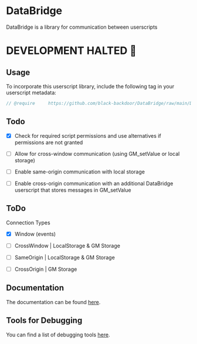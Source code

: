 # DataBridge
DataBridge is a library for communication between userscripts


# DEVELOPMENT HALTED 🛑

## Usage

To incorporate this userscript library, include the following tag in your userscript metadata:

```js
// @require     https://github.com/black-backdoor/DataBridge/raw/main/DataBridge.lib.user.js
```

## Todo
- [x] Check for required script permissions and use alternatives if permissions are not granted
- [ ] Allow for cross-window communication (using GM_setValue or local storage)
- [ ] Enable same-origin communication with local storage
- [ ] Enable cross-origin communication with an additional DataBridge userscript that stores messages in GM_setValue


## ToDo
Connection Types
- [x] Window (events)
- [ ] CrossWindow | LocalStorage & GM Storage
- [ ] SameOrigin | LocalStorage & GM Storage
- [ ] CrossOrigin | GM Storage


## Documentation
The documentation can be found [here](docs.md).

## Tools for Debugging
You can find a list of debugging tools [here](https://github.com/black-backdoor/DataBridge/tree/main/tools).

